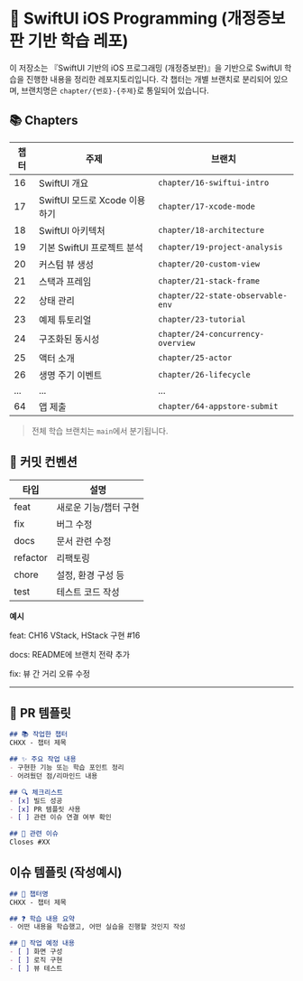 # 📘 SwiftUI iOS Programming (개정증보판 기반 학습 레포)

이 저장소는 『SwiftUI 기반의 iOS 프로그래밍 (개정증보판)』을 기반으로 SwiftUI 학습을 진행한 내용을 정리한 레포지토리입니다. 각 챕터는 개별 브랜치로 분리되어 있으며, 브랜치명은 `chapter/{번호}-{주제}`로 통일되어 있습니다.

## 📚 Chapters

| 챕터 | 주제 | 브랜치 |
|------|------|--------|
| 16 | SwiftUI 개요 | `chapter/16-swiftui-intro` |
| 17 | SwiftUI 모드로 Xcode 이용하기 | `chapter/17-xcode-mode` |
| 18 | SwiftUI 아키텍처 | `chapter/18-architecture` |
| 19 | 기본 SwiftUI 프로젝트 분석 | `chapter/19-project-analysis` |
| 20 | 커스텀 뷰 생성 | `chapter/20-custom-view` |
| 21 | 스택과 프레임 | `chapter/21-stack-frame` |
| 22 | 상태 관리 | `chapter/22-state-observable-env` |
| 23 | 예제 튜토리얼 | `chapter/23-tutorial` |
| 24 | 구조화된 동시성 | `chapter/24-concurrency-overview` |
| 25 | 액터 소개 | `chapter/25-actor` |
| 26 | 생명 주기 이벤트 | `chapter/26-lifecycle` |
| ... | ... | ... |
| 64 | 앱 제출 | `chapter/64-appstore-submit` |


> 전체 학습 브랜치는 `main`에서 분기됩니다.


## 📝 커밋 컨벤션

| 타입 | 설명 |
|------|------|
| feat | 새로운 기능/챕터 구현 |
| fix | 버그 수정 |
| docs | 문서 관련 수정 |
| refactor | 리팩토링 |
| chore | 설정, 환경 구성 등 |
| test | 테스트 코드 작성 |

**예시**

feat: CH16 VStack, HStack 구현 #16

docs: README에 브랜치 전략 추가

fix: 뷰 간 거리 오류 수정

---

## 🔀 PR 템플릿

```md
## 📚 작업한 챕터
CHXX - 챕터 제목

## ✨ 주요 작업 내용
- 구현한 기능 또는 학습 포인트 정리
- 어려웠던 점/리마인드 내용

## 🔍 체크리스트
- [x] 빌드 성공
- [x] PR 템플릿 사용
- [ ] 관련 이슈 연결 여부 확인

## 📎 관련 이슈
Closes #XX
```

## 이슈 템플릿 (작성예시)
```md
## 🧾 챕터명
CHXX - 챕터 제목

## ❓ 학습 내용 요약
- 어떤 내용을 학습했고, 어떤 실습을 진행할 것인지 작성

## 📌 작업 예정 내용
- [ ] 화면 구성
- [ ] 로직 구현
- [ ] 뷰 테스트
```